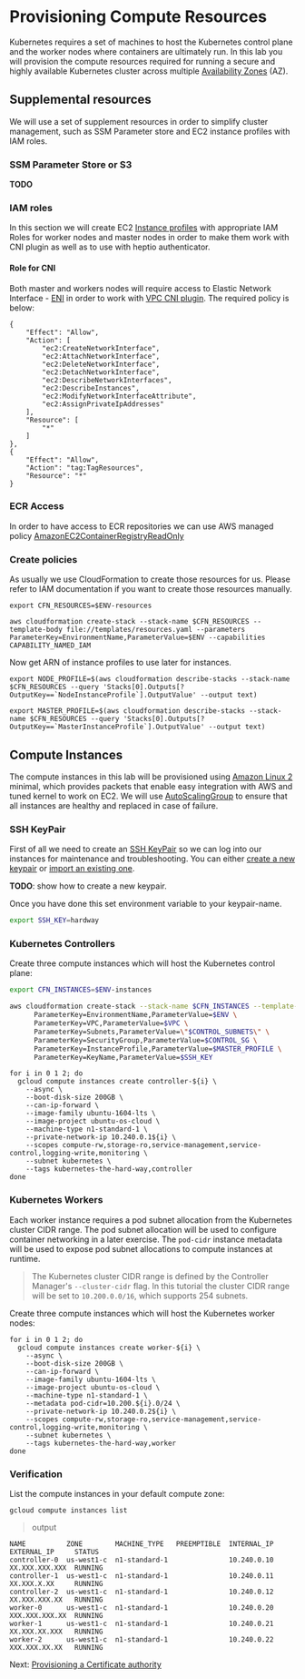 # Provisioning Compute Resources

Kubernetes requires a set of machines to host the Kubernetes control plane and the worker nodes where containers are ultimately run. In this lab you will provision the compute resources required for running a secure and highly available Kubernetes cluster across multiple [Availability Zones](https://docs.aws.amazon.com/AWSEC2/latest/UserGuide/using-regions-availability-zones.html#concepts-regions-availability-zones) (AZ).

## Supplemental resources

We will use a set of supplement resources in order to simplify cluster management, such as SSM Parameter store and EC2 instance profiles with IAM roles.

### SSM Parameter Store or S3
__TODO__

### IAM roles

In this section we will create EC2 [Instance profiles](https://docs.aws.amazon.com/AWSEC2/latest/UserGuide/iam-roles-for-amazon-ec2.html) with appropriate IAM Roles for worker nodes and master nodes in order to make them work with CNI plugin as well as to use with heptio authenticator.

#### Role for CNI
Both master and workers nodes will require access to Elastic Network Interface - [ENI](https://docs.aws.amazon.com/AWSEC2/latest/UserGuide/using-eni.html) in order to work with [VPC CNI plugin](https://github.com/aws/amazon-vpc-cni-k8s). The required policy is below:

```
{
    "Effect": "Allow",
    "Action": [
        "ec2:CreateNetworkInterface",
        "ec2:AttachNetworkInterface",
        "ec2:DeleteNetworkInterface",
        "ec2:DetachNetworkInterface",
        "ec2:DescribeNetworkInterfaces",
        "ec2:DescribeInstances",
        "ec2:ModifyNetworkInterfaceAttribute",
        "ec2:AssignPrivateIpAddresses"
    ],
    "Resource": [
        "*"
    ]
},
{
    "Effect": "Allow",
    "Action": "tag:TagResources",
    "Resource": "*"
}
```

### ECR Access

In order to have access to ECR repositories we can use AWS managed policy [AmazonEC2ContainerRegistryReadOnly](https://docs.aws.amazon.com/AmazonECR/latest/userguide/ecr_managed_policies.html#AmazonEC2ContainerRegistryReadOnly)

### Create policies
As usually we use CloudFormation to create those resources for us. Please refer to IAM documentation if you want to create those resources manually.

```
export CFN_RESOURCES=$ENV-resources

aws cloudformation create-stack --stack-name $CFN_RESOURCES --template-body file://templates/resources.yaml --parameters ParameterKey=EnvironmentName,ParameterValue=$ENV --capabilities CAPABILITY_NAMED_IAM
```

Now get ARN of instance profiles to use later for instances.

```
export NODE_PROFILE=$(aws cloudformation describe-stacks --stack-name $CFN_RESOURCES --query 'Stacks[0].Outputs[?OutputKey==`NodeInstanceProfile`].OutputValue' --output text)

export MASTER_PROFILE=$(aws cloudformation describe-stacks --stack-name $CFN_RESOURCES --query 'Stacks[0].Outputs[?OutputKey==`MasterInstanceProfile`].OutputValue' --output text)
```


## Compute Instances

The compute instances in this lab will be provisioned using [Amazon Linux 2](https://aws.amazon.com/amazon-linux-2) minimal, which provides packets that enable easy integration with AWS and tuned kernel to work on EC2. We will use [AutoScalingGroup](https://aws.amazon.com/ec2/autoscaling) to ensure that all instances are healthy and replaced in case of failure.

### SSH KeyPair

First of all we need to create an [SSH KeyPair](https://docs.aws.amazon.com/AWSEC2/latest/UserGuide/ec2-key-pairs.html) so we can log into our instances for maintenance and troubleshooting. You can either [create a new keypair](https://docs.aws.amazon.com/cli/latest/reference/ec2/create-key-pair.html) or [import an existing one](https://docs.aws.amazon.com/cli/latest/reference/ec2/import-key-pair.html).

__TODO__: show how to create a new keypair.

Once you have done this set environment variable to your keypair-name.

```bash
export SSH_KEY=hardway
```

### Kubernetes Controllers

Create three compute instances which will host the Kubernetes control plane:


```bash
export CFN_INSTANCES=$ENV-instances

aws cloudformation create-stack --stack-name $CFN_INSTANCES --template-body file://templates/instances.yaml --parameters \
      ParameterKey=EnvironmentName,ParameterValue=$ENV \
      ParameterKey=VPC,ParameterValue=$VPC \
      ParameterKey=Subnets,ParameterValue=\"$CONTROL_SUBNETS\" \
      ParameterKey=SecurityGroup,ParameterValue=$CONTROL_SG \
      ParameterKey=InstanceProfile,ParameterValue=$MASTER_PROFILE \
      ParameterKey=KeyName,ParameterValue=$SSH_KEY
```

```
for i in 0 1 2; do
  gcloud compute instances create controller-${i} \
    --async \
    --boot-disk-size 200GB \
    --can-ip-forward \
    --image-family ubuntu-1604-lts \
    --image-project ubuntu-os-cloud \
    --machine-type n1-standard-1 \
    --private-network-ip 10.240.0.1${i} \
    --scopes compute-rw,storage-ro,service-management,service-control,logging-write,monitoring \
    --subnet kubernetes \
    --tags kubernetes-the-hard-way,controller
done
```


### Kubernetes Workers

Each worker instance requires a pod subnet allocation from the Kubernetes cluster CIDR range. The pod subnet allocation will be used to configure container networking in a later exercise. The `pod-cidr` instance metadata will be used to expose pod subnet allocations to compute instances at runtime.

> The Kubernetes cluster CIDR range is defined by the Controller Manager's `--cluster-cidr` flag. In this tutorial the cluster CIDR range will be set to `10.200.0.0/16`, which supports 254 subnets.

Create three compute instances which will host the Kubernetes worker nodes:

```
for i in 0 1 2; do
  gcloud compute instances create worker-${i} \
    --async \
    --boot-disk-size 200GB \
    --can-ip-forward \
    --image-family ubuntu-1604-lts \
    --image-project ubuntu-os-cloud \
    --machine-type n1-standard-1 \
    --metadata pod-cidr=10.200.${i}.0/24 \
    --private-network-ip 10.240.0.2${i} \
    --scopes compute-rw,storage-ro,service-management,service-control,logging-write,monitoring \
    --subnet kubernetes \
    --tags kubernetes-the-hard-way,worker
done
```

### Verification

List the compute instances in your default compute zone:

```
gcloud compute instances list
```

> output

```
NAME          ZONE        MACHINE_TYPE   PREEMPTIBLE  INTERNAL_IP  EXTERNAL_IP     STATUS
controller-0  us-west1-c  n1-standard-1               10.240.0.10  XX.XXX.XXX.XXX  RUNNING
controller-1  us-west1-c  n1-standard-1               10.240.0.11  XX.XXX.X.XX     RUNNING
controller-2  us-west1-c  n1-standard-1               10.240.0.12  XX.XXX.XXX.XX   RUNNING
worker-0      us-west1-c  n1-standard-1               10.240.0.20  XXX.XXX.XXX.XX  RUNNING
worker-1      us-west1-c  n1-standard-1               10.240.0.21  XX.XXX.XX.XXX   RUNNING
worker-2      us-west1-c  n1-standard-1               10.240.0.22  XXX.XXX.XX.XX   RUNNING
```


Next: [Provisioning a Certificate authority](04-certificate-authority.md)
